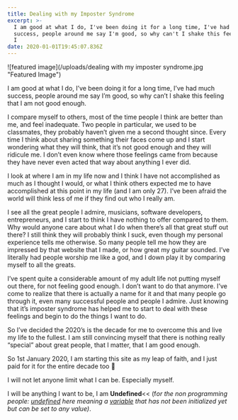```yaml
---
title: Dealing with my Imposter Syndrome
excerpt: >-
  I am good at what I do, I've been doing it for a long time, I've had much
  success, people around me say I'm good, so why can't I shake this feeling that
  I
date: 2020-01-01T19:45:07.836Z
---
```

![featured image](/uploads/dealing with my imposter syndrome.jpg "Featured Image")

I am good at what I do, I’ve been doing it for a long time, I’ve had much success, people around me say I’m good, so why can’t I shake this feeling that I am not good enough.

I compare myself to others, most of the time people I think are better than me, and feel inadequate. Two people in particular, we used to be classmates, they probably haven’t given me a second thought since. Every time I think about sharing something their faces come up and I start wondering what they will think, that it’s not good enough and they will ridicule me. I don’t even know where those feelings came from because they have never even acted that way about anything I ever did.

I look at where I am in my life now and I think I have not accomplished as much as I thought I would, or what I think others expected me to have accomplished at this point in my life (and I am only 27). I’ve been afraid the world will think less of me if they find out who I really am.

I see all the great people I admire, musicians, software developers, entrepreneurs, and I start to think I have nothing to offer compared to them. Why would anyone care about what I do when there’s all that great stuff out there? I still think they will probably think I suck, even though my personal experience tells me otherwise. So many people tell me how they are impressed by that website that I made, or how great my guitar sounded. I’ve literally had people worship me like a god, and I down play it by comparing myself to all the greats.

I’ve spent quite a considerable amount of my adult life not putting myself out there, for not feeling good enough. I don’t want to do that anymore. I’ve come to realize that there is actually a name for it and that many people go through it, even many successful people and people I admire. Just knowing that it’s imposter syndrome has helped me to start to deal with these feelings and begin to do the things I want to do.

So I’ve decided the 2020’s is the decade for me to overcome this and live my life to the fullest. I am still convincing myself that there is nothing really “special” about great people, that I matter, that I am good enough.

So 1st January 2020, I am starting this site as my leap of faith, and I just paid for it for the entire decade too 🙂

I will not let anyone limit what I can be. Especially myself.

I will be anything I want to be, I am **Undefined**<< (f*or the non programming people: [undefined](https://en.wikipedia.org/wiki/Undefined_value) here meaning a [variable](https://en.wikipedia.org/wiki/Variable_(computer_science)) that has not been initialized yet but can be set to any value)*.
